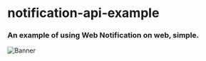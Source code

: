 # notification-api-example
### An example of using Web Notification on web, simple.
![Banner](https://raw.githubusercontent.com/aomkirby123/notification-api-example/master/img/Banner.jpg)
